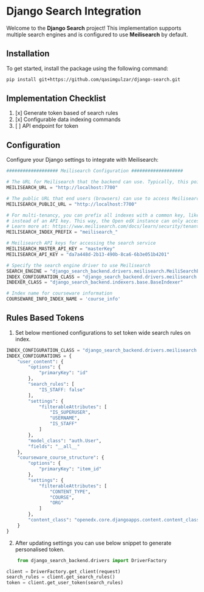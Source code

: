 # Django Search Integration

Welcome to the **Django Search** project! This implementation supports multiple search engines and is configured to use
**Meilisearch** by default.

## Installation

To get started, install the package using the following command:

```sh
pip install git+https://github.com/qasimgulzar/django-search.git
```

## Implementation Checklist

1. [x] Generate token based of search rules
2. [x] Configurable data indexing commands
3. [ ] API endpoint for token

## Configuration

Configure your Django settings to integrate with Meilisearch:

```python
################### Meilisearch Configuration ###################

# The URL for Meilisearch that the backend can use. Typically, this points to another Docker container or a Kubernetes service.
MEILISEARCH_URL = "http://localhost:7700"

# The public URL that end users (browsers) can use to access Meilisearch. Ensure this is HTTPS in a production environment.
MEILISEARCH_PUBLIC_URL = "http://localhost:7700"

# For multi-tenancy, you can prefix all indexes with a common key, like "sandbox7-", and use a restricted tenant token 
# instead of an API key. This way, the Open edX instance can only access indexes starting with this prefix.
# Learn more at: https://www.meilisearch.com/docs/learn/security/tenant_tokens
MEILISEARCH_INDEX_PREFIX = "meilisearch_"

# Meilisearch API keys for accessing the search service
MEILISEARCH_MASTER_API_KEY = "masterKey"
MEILISEARCH_API_KEY = "da7a448d-2b13-490b-8ca6-6b3e051b4201"

# Specify the search engine driver to use Meilisearch
SEARCH_ENGINE = "django_search_backend.drivers.meilisearch.MeiliSearchEngine"
INDEX_CONFIGURATION_CLASS = "django_search_backend.drivers.meilisearch.BaseIndexConfiguration"
INDEXER_CLASS = "django_search_backend.indexers.base.BaseIndexer"

# Index name for courseware information
COURSEWARE_INFO_INDEX_NAME = 'course_info'
```

## Rules Based Tokens

1. Set below mentioned configurations to set token wide search rules on index.

```python
INDEX_CONFIGURATION_CLASS = "django_search_backend.drivers.meilisearch.BaseIndexConfiguration"
INDEX_CONFIGURATIONS = {
    "user_content": {
        "options": {
            "primaryKey": "id"
        },
        "search_rules": [
            "IS_STAFF: false"
        ],
        "settings": {
            "filterableAttributes": [
                "IS_SUPERUSER",
                "USERNAME",
                "IS_STAFF"
            ]
        },
        "model_class": "auth.User",
        "fields": "__all__"
    },
    "courseware_course_structure": {
        "options": {
            "primaryKey": "item_id"
        },
        "settings": {
            "filterableAttributes": [
                "CONTENT_TYPE",
                "COURSE",
                "ORG"
            ]
        },
        "content_class": "openedx.core.djangoapps.content.content_classes.courseware_search_models.CoursewareContent"
    }
}
```

2. After updating settings you can use below snippet to generate personalised token.

```python
    from django_search_backend.drivers import DriverFactory

client = DriverFactory.get_client(request)
search_rules = client.get_search_rules()
token = client.get_user_token(search_rules)
```